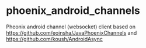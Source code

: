 # phoenix_android_channels
Pheonix android channel (websocket) client based on https://github.com/eoinsha/JavaPhoenixChannels and https://github.com/koush/AndroidAsync

